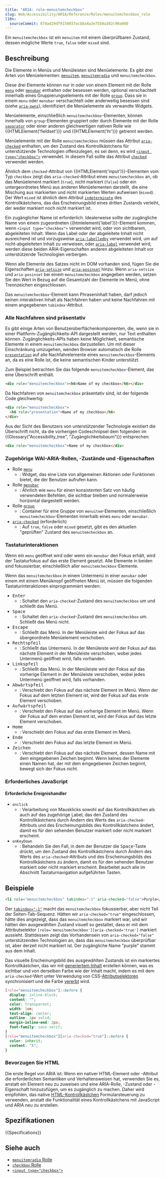 ```yaml
---
title: "ARIA: role-menuitemcheckbox"
slug: Web/Accessibility/ARIA/Reference/Roles/menuitemcheckbox_role
l10n:
  sourceCommit: 874ad29df9150037acb8a4a3e7550a302c90a080
---
```


Ein `menuitemcheckbox` ist ein `menuitem` mit einem überprüfbaren Zustand, dessen mögliche Werte `true`, `false` oder `mixed` sind.

## Beschreibung

Die Elemente in Menüs und Menüleisten sind Menüelemente. Es gibt drei Arten von Menüelementen: [`menuitem`](/de/docs/Web/Accessibility/ARIA/Reference/Roles/menuitem_role), [`menuitemradio`](/de/docs/Web/Accessibility/ARIA/Reference/Roles/menuitemradio_role) und `menuitemcheckbox`.

Diese drei Elemente können nur in oder von einem Element mit der Rolle [`menu`](/de/docs/Web/Accessibility/ARIA/Reference/Roles/menu_role) oder [`menubar`](/de/docs/Web/Accessibility/ARIA/Reference/Roles/menubar_role) enthalten oder besessen werden, optional verschachtelt innerhalb eines Gruppierungselements mit der Rolle [`group`](/de/docs/Web/Accessibility/ARIA/Reference/Roles/group_role). Dass sie in einem `menu` oder `menubar` verschachtelt oder anderweitig besessen sind (siehe [`aria-owns`](/de/docs/Web/Accessibility/ARIA/Reference/Attributes/aria-owns)), identifiziert die Menüelemente als verwandte Widgets.

Menüelemente, einschließlich `menuitemcheckbox`-Elementen, können innerhalb von `group`-Elementen gruppiert oder durch Elemente mit der Rolle [`separator`](/de/docs/Web/Accessibility/ARIA/Reference/Roles/separator_role) oder einer anderen gleichwertigen nativen Rolle wie {{HTMLElement('fieldset')}} und {{HTMLElement('hr')}} getrennt werden.

Menüelemente mit der Rolle `menuitemcheckbox` müssen das Attribut [`aria-checked`](/de/docs/Web/Accessibility/ARIA/Reference/Attributes/aria-checked) enthalten, um den Zustand des Kontrollkästchens für unterstützende Technologien offenzulegen, es sei denn, es wird [`<input type="checkbox">`](/de/docs/Web/HTML/Reference/Elements/input/checkbox) verwendet. In diesem Fall sollte das Attribut [`checked`](/de/docs/Web/HTML/Reference/Elements/input/checkbox#checked) verwendet werden.

Ähnlich dem `checked`-Attribut von {{HTMLElement('input')}}-Elementen vom Typ `checkbox` zeigt das `aria-checked`-Attribut eines `menuitemcheckbox` an, ob das Menüelement markiert (`true`), nicht markiert (`false`) oder ein untergeordnetes Menü aus anderen Menüelementen darstellt, die eine Mischung aus markierten und nicht markierten Werten aufweisen (`mixed`). Der Wert `mixed` ist ähnlich dem Attribut [`indeterminate`](/de/docs/Web/HTML/Reference/Elements/input/checkbox#indeterminate_state_checkboxes) des Kontrollkästchens, das das Erscheinungsbild eines dritten Zustands verleiht, der weder markiert noch nicht markiert ist.

Ein zugänglicher Name ist erforderlich. Idealerweise sollte der zugängliche Name von einem zugeordneten {{htmlelement('label')}}-Element kommen, wenn `<input type="checkbox">` verwendet wird, oder von sichtbarem, abgeleiteten Inhalt. Wenn das Label oder der abgeleitete Inhalt nicht ausreichend ist und vorzugsweise [`aria-labelledby`](/de/docs/Web/Accessibility/ARIA/Reference/Attributes/aria-labelledby) verwendet wird, um auf nicht-abgeleiteten Inhalt zu verweisen, oder [`aria-label`](/de/docs/Web/Accessibility/ARIA/Reference/Attributes/aria-label) verwendet wird, werden diese beiden ARIA-Eigenschaften anderen abgeleiteten Inhalt vor unterstützende Technologien verbergen.

Wenn alle Elemente des Satzes nicht im DOM vorhanden sind, fügen Sie die Eigenschaften [`aria-setsize`](/de/docs/Web/Accessibility/ARIA/Reference/Attributes/aria-setsize) und [`aria-posinset`](/de/docs/Web/Accessibility/ARIA/Reference/Attributes/aria-posinset) hinzu. Wenn `aria-setsize` und `aria-posinset` bei einem `menuitemcheckbox` angegeben werden, setzen Sie den Wert in Bezug auf die Gesamtzahl der Elemente im Menü, ohne Trennzeichen eingeschlossen.

Das `menuitemcheckbox`-Element kann Phraseninhalt haben, darf jedoch keinen interaktiven Inhalt als Nachfahren haben und keine Nachfahren mit einem angegebenen `tabindex`-Attribut.

### Alle Nachfahren sind präsentativ

Es gibt einige Arten von Benutzeroberflächenkomponenten, die, wenn sie in einer Plattform-Zugänglichkeits-API dargestellt werden, nur Text enthalten können. Zugänglichkeits-APIs haben keine Möglichkeit, semantische Elemente in einem `menuitemcheckbox` darzustellen. Um mit dieser Einschränkung umzugehen, wenden Browser automatisch die Rolle [`presentation`](/de/docs/Web/Accessibility/ARIA/Reference/Roles/presentation_role) auf alle Nachfahrelemente eines `menuitemcheckbox`-Elements an, da es eine Rolle ist, die keine semantischen Kinder unterstützt.

Zum Beispiel betrachten Sie das folgende `menuitemcheckbox`-Element, das eine Überschrift enthält.

```html
<div role="menuitemcheckbox"><h6>Name of my checkbox</h6></div>
```

Da Nachfahren von `menuitemcheckbox` präsentativ sind, ist der folgende Code gleichwertig:

```html
<div role="menuitemcheckbox">
  <h6 role="presentation">Name of my checkbox</h6>
</div>
```

Aus der Sicht des Benutzers von unterstützender Technologie existiert die Überschrift nicht, da die vorherigen Codeschnipsel dem folgenden im {{Glossary("Accessibility_tree", "Zugänglichkeitsbaum")}} entsprechen:

```html
<div role="menuitemcheckbox">Name of my checkbox</div>
```

### Zugehörige WAI-ARIA-Rollen, -Zustände und -Eigenschaften

- Rolle [`menu`](/de/docs/Web/Accessibility/ARIA/Reference/Roles/menu_role)
  - : Widget, das eine Liste von allgemeinen Aktionen oder Funktionen bietet, die der Benutzer aufrufen kann.
- Rolle [`menubar`](/de/docs/Web/Accessibility/ARIA/Reference/Roles/menubar_role)
  - : Ähnlich wie `menu` für einen konsistenten Satz von häufig verwendeten Befehlen, die sichtbar bleiben und normalerweise horizontal dargestellt werden.
- Rolle [`group`](/de/docs/Web/Accessibility/ARIA/Reference/Roles/group_role)
  - : Container für eine Gruppe von `menuitem`-Elementen, einschließlich `menuitemcheckbox`-Elementen innerhalb eines `menu` oder `menubar`.
- [`aria-checked`](/de/docs/Web/Accessibility/ARIA/Reference/Attributes/aria-checked) (erforderlich)
  - : Auf `true`, `false` oder `mixed` gesetzt, gibt es den aktuellen "geprüften" Zustand des `menuitemcheckbox` an.

### Tastaturinteraktionen

Wenn ein `menu` geöffnet wird oder wenn ein `menubar` den Fokus erhält, wird der Tastaturfokus auf das erste Element gesetzt. Alle Elemente in beiden sind fokussierbar, einschließlich aller `menuitemcheckbox`-Elemente.

Wenn das `menuitemcheckbox` in einem Untermenü in einer `menubar` oder einem mit einem Menüknopf geöffneten Menü ist, müssen die folgenden Tastaturinteraktionen einprogrammiert werden:

- <kbd>Enter</kbd>
  - : Schaltet den `aria-checked`-Zustand des `menuitemcheckbox` um und schließt das Menü.
- <kbd>Space</kbd>
  - : Schaltet den `aria-checked`-Zustand des `menuitemcheckbox` um. Schließt das Menü nicht.
- <kbd>Escape</kbd>
  - : Schließt das Menü. In der Menüleiste wird der Fokus auf das übergeordnete Menüelement verschoben.
- <kbd>Rechtspfeil</kbd>
  - : Schließt das Untermenü. In der Menüleiste wird der Fokus auf das nächste Element in der Menüleiste verschoben, wobei jedes Untermenü geöffnet wird, falls vorhanden.
- <kbd>Linkspfeil</kbd>
  - : Schließt das Menü. In der Menüleiste wird der Fokus auf das vorherige Element in der Menüleiste verschoben, wobei jedes Untermenü geöffnet wird, falls vorhanden.
- <kbd>Abwärtspfeil</kbd>
  - : Verschiebt den Fokus auf das nächste Element im Menü. Wenn der Fokus auf dem letzten Element ist, wird der Fokus auf das erste Element verschoben.
- <kbd>Aufwärtspfeil</kbd>
  - : Verschiebt den Fokus auf das vorherige Element im Menü. Wenn der Fokus auf dem ersten Element ist, wird der Fokus auf das letzte Element verschoben.
- <kbd>Home</kbd>
  - : Verschiebt den Fokus auf das erste Element im Menü.
- <kbd>Ende</kbd>
  - : Verschiebt den Fokus auf das letzte Element im Menü.
- <kbd>Zeichen</kbd>
  - : Verschiebt den Fokus auf das nächste Element, dessen Name mit dem eingegebenen Zeichen beginnt. Wenn keines der Elemente einen Namen hat, der mit dem eingegebenen Zeichen beginnt, bewegt sich der Fokus nicht.

### Erforderliches JavaScript

#### Erforderliche Ereignishandler

- `onclick`
  - : Verarbeitung von Mausklicks sowohl auf das Kontrollkästchen als auch auf das zugehörige Label, das den Zustand des Kontrollkästchens durch Ändern des Werts des `aria-checked`-Attributs und des Erscheinungsbilds des Kontrollkästchens ändert, damit es für den sehenden Benutzer markiert oder nicht markiert erscheint.
- `onKeyDown`
  - : Behandeln Sie den Fall, in dem der Benutzer die <kbd>Space</kbd>-Taste drückt, um den Zustand des Kontrollkästchens durch Ändern des Werts des `aria-checked`-Attributs und des Erscheinungsbilds des Kontrollkästchens zu ändern, damit es für den sehenden Benutzer markiert oder nicht markiert erscheint. Bearbeitet auch alle im Abschnitt Tastaturnavigation aufgeführten Tasten.

## Beispiele

```html
<li role="menuitemcheckbox" tabindex="-1" aria-checked="false">Purple</li>
```

Der [`tabindex="-1"`](/de/docs/Web/HTML/Reference/Global_attributes/tabindex) macht das `menuitemcheckbox` fokussierbar, aber nicht Teil der Seiten-Tab-Sequenz. Hätten wir `aria-checked="true"` eingeschlossen, hätte dies angezeigt, dass das `menuitemcheckbox` markiert war, und wir hätten den ausgewählten Zustand visuell so gestaltet, dass er mit dem Attributselektor `[role='menuitemcheckbox'][aria-checked='true']` markiert aussieht. Stattdessen zeigt das Vorhandensein von `aria-checked="false"` unterstützenden Technologien an, dass das `menuitemcheckbox` überprüfbar ist, aber derzeit nicht markiert ist. Der zugängliche Name "purple" stammt aus dem Inhalt.

Das visuelle Erscheinungsbild des ausgewählten Zustands ist ein markiertes Kontrollkästchen, das wir mit [generiertem Inhalt](/de/docs/Web/CSS/CSS_generated_content) erstellen können, was es sichtbar und von derselben Farbe wie der Inhalt macht, indem es mit dem `aria-checked`-Wert unter Verwendung von CSS-[Attributselektoren](/de/docs/Web/CSS/Attribute_selectors) synchronisiert und die Farbe [vererbt](/de/docs/Web/CSS/inherit) wird.

```css
[role="menuitemcheckbox"]::before {
  display: inline-block;
  content: "";
  color: transparent;
  width: 1em;
  text-align: center;
  outline: 1px solid;
  margin-inline-end: 2px;
  font-family: sans-serif;
}
[role="menuitemcheckbox"][aria-checked="true"]::before {
  color: inherit;
  content: "X";
}
```

### Bevorzugen Sie HTML

Die erste Regel von ARIA ist: Wenn ein nativer HTML-Element oder -Attribut die erforderlichen Semantiken und Verhaltensweisen hat, verwenden Sie es, anstatt ein Element neu zu zuweisen und eine ARIA-Rolle, -Zustand oder -Eigenschaft hinzuzufügen, um es zugänglich zu machen. Daher wird empfohlen, das native [HTML-Kontrollkästchen](/de/docs/Web/HTML/Reference/Elements/input/checkbox) Formularsteuerung zu verwenden, anstatt die Funktionalität eines Kontrollkästchens mit JavaScript und ARIA neu zu erstellen.

## Spezifikationen

{{Specifications}}

## Siehe auch

- [`menuitemradio` Rolle](/de/docs/Web/Accessibility/ARIA/Reference/Roles/menuitemradio_role)
- [`checkbox` Rolle](/de/docs/Web/Accessibility/ARIA/Reference/Roles/checkbox_role)
- [`<input type="checkbox">`](/de/docs/Web/HTML/Reference/Elements/input/checkbox)
